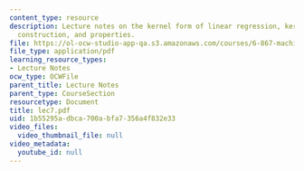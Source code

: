 ```yaml
---
content_type: resource
description: Lecture notes on the kernel form of linear regression, kernels, examples,
  construction, and properties.
file: https://ol-ocw-studio-app-qa.s3.amazonaws.com/courses/6-867-machine-learning-fall-2006/1b55295adbca700abfa7356a4f832e33_lec7.pdf
file_type: application/pdf
learning_resource_types:
- Lecture Notes
ocw_type: OCWFile
parent_title: Lecture Notes
parent_type: CourseSection
resourcetype: Document
title: lec7.pdf
uid: 1b55295a-dbca-700a-bfa7-356a4f832e33
video_files:
  video_thumbnail_file: null
video_metadata:
  youtube_id: null
---
```

